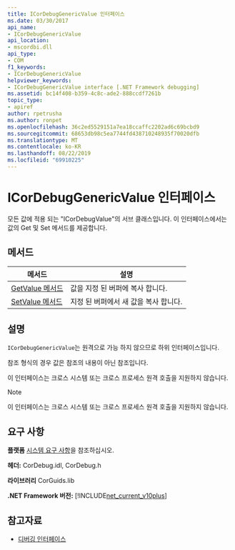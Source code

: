 ```yaml
---
title: ICorDebugGenericValue 인터페이스
ms.date: 03/30/2017
api_name:
- ICorDebugGenericValue
api_location:
- mscordbi.dll
api_type:
- COM
f1_keywords:
- ICorDebugGenericValue
helpviewer_keywords:
- ICorDebugGenericValue interface [.NET Framework debugging]
ms.assetid: bc14f408-b359-4c8c-ade2-888ccdf7261b
topic_type:
- apiref
author: rpetrusha
ms.author: ronpet
ms.openlocfilehash: 36c2ed5529151a7ea18ccaffc2202ad6c69bcbd9
ms.sourcegitcommit: 68653db98c5ea7744fd438710248935f70020dfb
ms.translationtype: MT
ms.contentlocale: ko-KR
ms.lasthandoff: 08/22/2019
ms.locfileid: "69910225"
---
```

# <a name="icordebuggenericvalue-interface"></a>ICorDebugGenericValue 인터페이스

모든 값에 적용 되는 "ICorDebugValue"의 서브 클래스입니다. 이 인터페이스에서는 값의 Get 및 Set 메서드를 제공합니다.  
  
## <a name="methods"></a>메서드  
  
|메서드|설명|  
|------------|-----------------|  
|[GetValue 메서드](../../../../docs/framework/unmanaged-api/debugging/icordebuggenericvalue-getvalue-method.md)|값을 지정 된 버퍼에 복사 합니다.|  
|[SetValue 메서드](../../../../docs/framework/unmanaged-api/debugging/icordebuggenericvalue-setvalue-method.md)|지정 된 버퍼에서 새 값을 복사 합니다.|  
  
## <a name="remarks"></a>설명  
 `ICorDebugGenericValue`는 원격으로 가능 하지 않으므로 하위 인터페이스입니다.  
  
 참조 형식의 경우 값은 참조의 내용이 아닌 참조입니다.  
  
 이 인터페이스는 크로스 시스템 또는 크로스 프로세스 원격 호출을 지원하지 않습니다.  
  
> [!NOTE]
> 이 인터페이스는 크로스 시스템 또는 크로스 프로세스 원격 호출을 지원하지 않습니다.  
  
## <a name="requirements"></a>요구 사항  
 **플랫폼** [시스템 요구 사항](../../../../docs/framework/get-started/system-requirements.md)을 참조하십시오.  
  
 **헤더:** CorDebug.idl, CorDebug.h  
  
 **라이브러리** CorGuids.lib  
  
 **.NET Framework 버전:** [!INCLUDE[net_current_v10plus](../../../../includes/net-current-v10plus-md.md)]  
  
## <a name="see-also"></a>참고자료

- [디버깅 인터페이스](../../../../docs/framework/unmanaged-api/debugging/debugging-interfaces.md)
